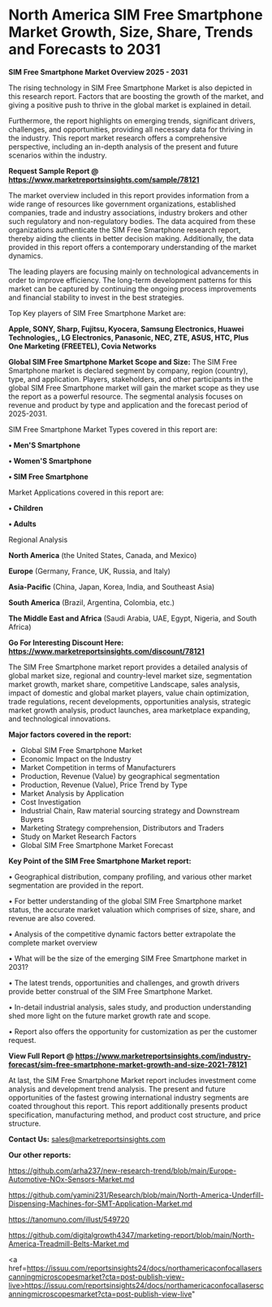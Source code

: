 # North America SIM Free Smartphone Market Growth, Size, Share, Trends and Forecasts to 2031

<Strong> SIM Free Smartphone Market Overview 2025 - 2031</strong>

The rising technology in SIM Free Smartphone Market is also depicted in this research report. Factors that are boosting the growth of the market, and giving a positive push to thrive in the global market is explained in detail.

Furthermore, the report highlights on emerging trends, significant drivers, challenges, and opportunities, providing all necessary data for thriving in the industry. This report market research offers a comprehensive perspective, including an in-depth analysis of the present and future scenarios within the industry.

<strong>Request Sample Report @ <a href=https://www.marketreportsinsights.com/sample/78121>https://www.marketreportsinsights.com/sample/78121</a></strong>

The market overview included in this report provides information from a wide range of resources like government organizations, established companies, trade and industry associations, industry brokers and other such regulatory and non-regulatory bodies. The data acquired from these organizations authenticate the SIM Free Smartphone research report, thereby aiding the clients in better decision making. Additionally, the data provided in this report offers a contemporary understanding of the market dynamics.

The leading players are focusing mainly on technological advancements in order to improve efficiency. The long-term development patterns for this market can be captured by continuing the ongoing process improvements and financial stability to invest in the best strategies.

Top Key players of SIM Free Smartphone Market are:

<strong>Apple, SONY, Sharp, Fujitsu, Kyocera, Samsung Electronics, Huawei Technologies,, LG Electronics, Panasonic, NEC, ZTE, ASUS, HTC, Plus One Marketing (FREETEL), Covia Networks</strong>

<strong><b>Global SIM Free Smartphone Market Scope and Size:</b></strong>
The SIM Free Smartphone market is declared segment by company, region (country), type, and application. Players, stakeholders, and other participants in the global SIM Free Smartphone market will gain the market scope as they use the report as a powerful resource. The segmental analysis focuses on revenue and product by type and application and the forecast period of 2025-2031.

SIM Free Smartphone Market Types covered in this report are:

<strong>• Men&#39;S Smartphone

• Women&#39;S Smartphone

• SIM Free Smartphone</strong>

Market Applications covered in this report are:

<strong>• Children

• Adults</strong> 

Regional Analysis

<strong>North America</strong> (the United States, Canada, and Mexico)

<strong>Europe</strong> (Germany, France, UK, Russia, and Italy)

<strong>Asia-Pacific</strong> (China, Japan, Korea, India, and Southeast Asia)

<strong>South America</strong> (Brazil, Argentina, Colombia, etc.)

<strong>The Middle East and Africa</strong> (Saudi Arabia, UAE, Egypt, Nigeria, and South Africa)

<strong>Go For Interesting Discount Here: <a href=https://www.marketreportsinsights.com/discount/78121>https://www.marketreportsinsights.com/discount/78121</a></strong>

The SIM Free Smartphone market report provides a detailed analysis of global market size, regional and country-level market size, segmentation market growth, market share, competitive Landscape, sales analysis, impact of domestic and global market players, value chain optimization, trade regulations, recent developments, opportunities analysis, strategic market growth analysis, product launches, area marketplace expanding, and technological innovations.

<strong><b>Major factors covered in the report:</b></strong>
<ul>
  <li>Global SIM Free Smartphone Market </li>
  <li>Economic Impact on the Industry</li>
  <li>Market Competition in terms of Manufacturers</li>
  <li>Production, Revenue (Value) by geographical segmentation</li>
  <li>Production, Revenue (Value), Price Trend by Type</li>
  <li>Market Analysis by Application</li>
  <li>Cost Investigation</li>
  <li>Industrial Chain, Raw material sourcing strategy and Downstream Buyers</li>
  <li>Marketing Strategy comprehension, Distributors and Traders</li>
  <li>Study on Market Research Factors</li>
  <li>Global SIM Free Smartphone Market Forecast</li>
</ul>

<strong><b>Key Point of the SIM Free Smartphone Market report:</b></strong>

• Geographical distribution, company profiling, and various other market segmentation are provided in the report.

• For better understanding of the global SIM Free Smartphone market status, the accurate market valuation which comprises of size, share, and revenue are also covered.

• Analysis of the competitive dynamic factors better extrapolate the complete market overview

• What will be the size of the emerging SIM Free Smartphone market in 2031?

• The latest trends, opportunities and challenges, and growth drivers provide better construal of the SIM Free Smartphone Market.

• In-detail industrial analysis, sales study, and production understanding shed more light on the future market growth rate and scope.

• Report also offers the opportunity for customization as per the customer request.

<strong><b>View Full Report @ <a href=https://www.marketreportsinsights.com/industry-forecast/sim-free-smartphone-market-growth-and-size-2021-78121>https://www.marketreportsinsights.com/industry-forecast/sim-free-smartphone-market-growth-and-size-2021-78121</a></b></strong>


At last, the SIM Free Smartphone Market report includes investment come analysis and development trend analysis. The present and future opportunities of the fastest growing international industry segments are coated throughout this report. This report additionally presents product specification, manufacturing method, and product cost structure, and price structure.

<strong>Contact Us:</strong>
sales@marketreportsinsights.com

<strong>Our other reports:</strong>

<a href=https://github.com/arha237/new-research-trend/blob/main/Europe-Automotive-NOx-Sensors-Market.md>https://github.com/arha237/new-research-trend/blob/main/Europe-Automotive-NOx-Sensors-Market.md</a>

<a href=https://github.com/yamini231/Research/blob/main/North-America-Underfill-Dispensing-Machines-for-SMT-Application-Market.md>https://github.com/yamini231/Research/blob/main/North-America-Underfill-Dispensing-Machines-for-SMT-Application-Market.md</a>

<a href=https://tanomuno.com/illust/549720>https://tanomuno.com/illust/549720</a>

<a href=https://github.com/digitalgrowth4347/marketing-report/blob/main/North-America-Treadmill-Belts-Market.md>https://github.com/digitalgrowth4347/marketing-report/blob/main/North-America-Treadmill-Belts-Market.md</a>

<a href=https://issuu.com/reportsinsights24/docs/northamericaconfocallaserscanningmicroscopesmarket?cta=post-publish-view-live>https://issuu.com/reportsinsights24/docs/northamericaconfocallaserscanningmicroscopesmarket?cta=post-publish-view-live</a>"
